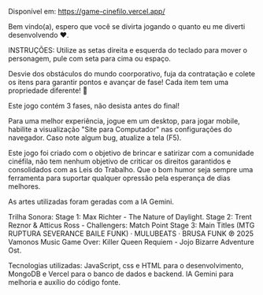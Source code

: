 Disponível em: https://game-cinefilo.vercel.app/

Bem vindo(a), espero que você se divirta jogando o quanto eu me diverti desenvolvendo ❤️.

INSTRUÇÕES:
Utilize as setas direita e esquerda do teclado para mover o personagem, pule com seta para cima ou espaço.

Desvie dos obstáculos do mundo coorporativo, fuja da contratação e colete os itens para garantir pontos e avançar de fase!
Cada item tem uma propriedade diferente! 📍

Este jogo contém 3 fases, não desista antes do final!

Para uma melhor experiência, jogue em um desktop, para jogar mobile, habilite a visualização "Site para Computador" nas configurações do navegador. Caso note algum bug, atualize a tela (F5).



Este jogo foi criado com o objetivo de brincar e satirizar com a comunidade cinéfila, não tem nenhum objetivo de criticar os direitos garantidos e consolidados com as Leis do Trabalho.
Que o bom humor seja sempre uma ferramenta para suportar qualquer opressão pela esperança de dias melhores.

As artes utilizadas foram geradas com a IA Gemini.

Trilha Sonora:
Stage 1: Max Richter - The Nature of Daylight.
Stage 2: Trent Reznor & Atticus Ross - Challengers: Match Point
Stage 3: Main Titles (MTG RUPTURA SEVERANCE BAILE FUNK) · MULUBEATS · BRUSA FUNK ℗ 2025 Vamonos Music
Game Over: Killer Queen Requiem - Jojo Bizarre Adventure Ost.


Tecnologias utilizadas: JavaScript, css e HTML para o desenvolvimento, MongoDB e Vercel para o banco de dados e backend.
IA Gemini para melhoria e auxílio do código fonte.
